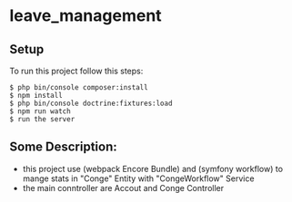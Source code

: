 # leave_management

## Setup
To run this project follow this steps:

```
$ php bin/console composer:install
$ npm install
$ php bin/console doctrine:fixtures:load
$ npm run watch
$ run the server

```
## Some Description:

* this project use (webpack Encore Bundle) and (symfony workflow) to mange stats in "Conge" Entity with "CongeWorkflow" Service
* the main conntroller are Accout and Conge Controller